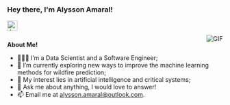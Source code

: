 <h3 title="hehehe"> Hey there, I'm Alysson Amaral!</h3>

<a href="https://www.linkedin.com/in/alyssonamaral/">
  <img align="left" alt="Jaskirat's LinkedIn" width="24px" src="https://cdn.jsdelivr.net/npm/simple-icons@v3/icons/linkedin.svg" />
</a>


<br />
<br />

  <img align="right" alt="GIF" src="https://i.pinimg.com/originals/e4/26/70/e426702edf874b181aced1e2fa5c6cde.gif" />

**About Me!**

- 👨🏽‍💻 I’m a Data Scientist and a Software Engineer;
- 🌱 I’m currently exploring new ways to improve the machine learning methods for wildfire prediction; 
- 🤔 My interest lies in artificial intelligence and critical systems;
- 💬 Ask me about anything, I would love to answer!
- 📫 Email me at [alysson.amaral@outlook.com](mailto:alysson.amaral@outlook.com).
